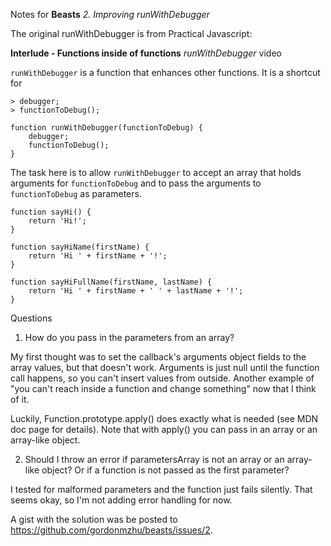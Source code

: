 Notes for **Beasts** _2. Improving runWithDebugger_

The original runWithDebugger is from Practical Javascript:

**Interlude - Functions inside of functions**
_runWithDebugger_ video

`runWithDebugger` is a function that enhances other functions. It is a shortcut for
```
> debugger;
> functionToDebug();

function runWithDebugger(functionToDebug) {
	debugger;
	functionToDebug();
}
```

The task here is to allow `runWithDebugger` to accept an array that holds arguments for `functionToDebug` and to pass the arguments to `functionToDebug` as parameters.

```
function sayHi() {
	return 'Hi!';
} 

function sayHiName(firstName) {
	return 'Hi ' + firstName + '!';
}

function sayHiFullName(firstName, lastName) {
	return 'Hi ' + firstName + ' ' + lastName + '!';
}
```

Questions
1. How do you pass in the parameters from an array?

My first thought was to set the callback's arguments object fields to the array values, but that doesn't work. Arguments is just null until the function call happens, so you can't insert values from outside. Another example of "you can't reach inside a function and change something" now that I think of it.

Luckily, Function.prototype.apply() does exactly what is needed (see MDN doc page for details). Note that with apply() you can pass in an array or an array-like object.

2. Should I throw an error if parametersArray is not an array or an array-like object? Or if a function is not passed as the first parameter?

I tested for malformed parameters and the function just fails silently. That seems okay, so I'm not adding error handling for now.

A gist with the solution was be posted to https://github.com/gordonmzhu/beasts/issues/2.


